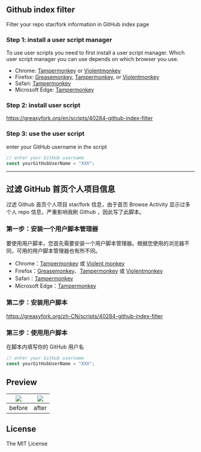 ## Github index filter

Filter your repo star/fork information in GitHub index page

### Step 1: install a user script manager

To use user scripts you need to first install a user script manager. Which user script manager you can use depends on which browser you use.

- Chrome: [Tampermonkey](https://chrome.google.com/webstore/detail/tampermonkey/dhdgffkkebhmkfjojejmpbldmpobfkfo) or [Violentmonkey](https://chrome.google.com/webstore/detail/violent-monkey/jinjaccalgkegednnccohejagnlnfdag)
- Firefox: [Greasemonkey](https://addons.mozilla.org/firefox/addon/greasemonkey/), [Tampermonkey](https://addons.mozilla.org/firefox/addon/tampermonkey/), or [Violentmonkey](https://addons.mozilla.org/firefox/addon/violentmonkey/)
- Safari: [Tampermonkey](http://tampermonkey.net/?browser=safari)
- Microsoft Edge: [Tampermonkey](https://www.microsoft.com/store/p/tampermonkey/9nblggh5162s)

### Step 2: install user script

https://greasyfork.org/en/scripts/40284-github-index-filter

### Step 3: use the user script

enter your GitHub username in the script

```javascript
// enter your GitHub username
const yourGitHubUserName = "XXX";
```

------

## 过滤 GitHub 首页个人项目信息
过滤 Github 首页个人项目 star/fork 信息，由于首页 Browse Activity 显示过多个人 repo 信息，严重影响我刷 Github ，因此写了此脚本。

### 第一步：安装一个用户脚本管理器

要使用用户脚本，您首先需要安装一个用户脚本管理器。根据您使用的浏览器不同，可用的用户脚本管理器也有所不同。

- Chrome：[Tampermonkey](https://chrome.google.com/webstore/detail/tampermonkey/dhdgffkkebhmkfjojejmpbldmpobfkfo) 或 [Violent monkey](https://chrome.google.com/webstore/detail/violent-monkey/jinjaccalgkegednnccohejagnlnfdag)
- Firefox：[Greasemonkey](https://addons.mozilla.org/firefox/addon/greasemonkey/)、[Tampermonkey](https://addons.mozilla.org/firefox/addon/tampermonkey/) 或 [Violentmonkey](https://addons.mozilla.org/firefox/addon/violentmonkey/)
- Safari：[Tampermonkey](http://tampermonkey.net/?browser=safari)
- Microsoft Edge：[Tampermonkey](https://www.microsoft.com/store/p/tampermonkey/9nblggh5162s)

### 第二步：安装用户脚本

https://greasyfork.org/zh-CN/scripts/40284-github-index-filter

### 第三步：使用用户脚本

在脚本内填写你的 GitHub 用户名

```javascript
// enter your GitHub username
const yourGitHubUserName = "XXX";
```





## Preview

| ![](https://greasyfork.org/system/screenshots/screenshots/000/010/531/original/before.png?1522860924) | ![](https://greasyfork.org/system/screenshots/screenshots/000/010/532/original/after.png?1522860924) |
| :----------------------------------------------------------: | :----------------------------------------------------------: |
|                            before                            |                            after                             |



## License

The MIT License